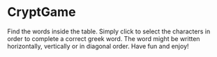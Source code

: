 # CryptGame
Find the words inside the table.
Simply click to select the characters in order to complete a correct greek word.
The word might be written horizontally, vertically or in diagonal order.
Have fun and enjoy!